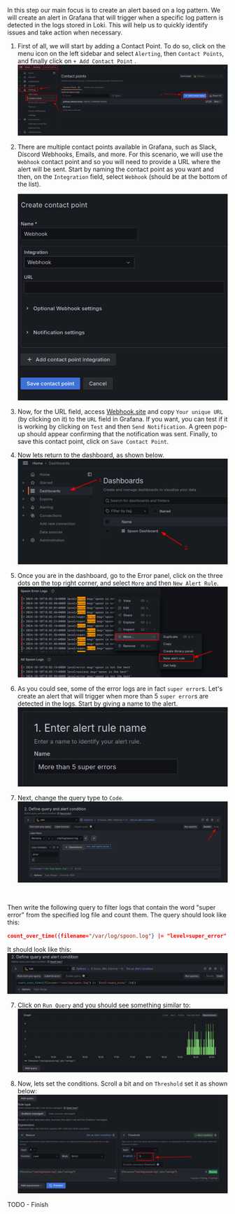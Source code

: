 In this step our main focus is to create an alert based on a log pattern. We will create an alert in Grafana that will trigger when a specific log pattern is detected in the logs stored in Loki. This will help us to quickly identify issues and take action when necessary. 

1. First of all, we will start by adding a Contact Point. To do so, click on the menu icon on the left sidebar and select `Alerting`, then `Contact Points`, and finally click on `+ Add Contact Point` .
    ![](../assets/add-contact-point.png)

2. There are multiple contact points available in Grafana, such as Slack, Discord Webhooks, Emails, and more. For this scenario, we will use the `Webhook` contact point and so you will need to provide a URL where the alert will be sent. Start by naming the contact point as you want and then, on the `Integration` field, select `Webhook` (should be at the bottom of the list).

    ![](../assets/webhook.png)

3. Now, for the URL field, access [Webhook.site](https://webhook.site/) and copy `Your unique URL` (by clicking on it) to the `URL` field in Grafana. If you want, you can test if it is working by clicking on `Test` and then `Send Notification`. A green pop-up should appear confirming that the notification was sent. Finally, to save this contact point, click on `Save Contact Point`.

4. Now lets return to the dashboard, as shown below. 
    ![](../assets/go-to-dashboard.png)

5. Once you are in the dashboard, go to the Error panel, click on the three dots on the top right corner, and select `More` and then `New Alert Rule`.
    ![](../assets/new-alert-rule.png)

6. As you could see, some of the error logs are in fact `super error`s. Let's create an alert that will trigger when more than 5 `super error`s are detected in the logs. 
Start by giving a name to the alert.
    ![](../assets/more-than-five.png)

7. Next, change the query type to `Code`. 
    ![](../assets/change-to-code.png)

<br>

Then write the following query to filter logs that contain the word "super error" from the specified log file and count them. The query should look like this:
```json
count_over_time({filename="/var/log/spoon.log"} |= "level=super_error" [10m])
```

It should look like this:
    ![](../assets/query-super-error.png)

7. Click on `Run Query` and you should see something similar to:
    ![](../assets/query-results-super-error.png)

8. Now, lets set the conditions. Scroll a bit and on `Threshold` set it as shown below:
    ![](../assets/five.png) 

TODO - Finish